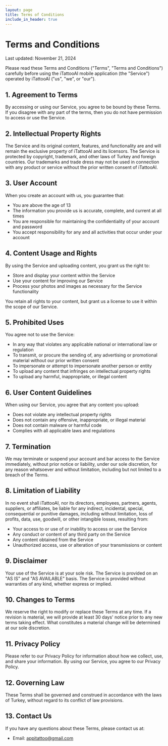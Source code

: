 ```yaml
---
layout: page
title: Terms of Conditions
include_in_header: true
---
```


# Terms and Conditions

Last updated: November 21, 2024

Please read these Terms and Conditions ("Terms", "Terms and Conditions") carefully before using the iTattooAI mobile application (the "Service") operated by iTattooAI ("us", "we", or "our").

## 1. Agreement to Terms

By accessing or using our Service, you agree to be bound by these Terms. If you disagree with any part of the terms, then you do not have permission to access or use the Service.

## 2. Intellectual Property Rights

The Service and its original content, features, and functionality are and will remain the exclusive property of iTattooAI and its licensors. The Service is protected by copyright, trademark, and other laws of Turkey and foreign countries. Our trademarks and trade dress may not be used in connection with any product or service without the prior written consent of iTattooAI.

## 3. User Account

When you create an account with us, you guarantee that:

- You are above the age of 13
- The information you provide us is accurate, complete, and current at all times
- You are responsible for maintaining the confidentiality of your account and password
- You accept responsibility for any and all activities that occur under your account

## 4. Content Usage and Rights

By using the Service and uploading content, you grant us the right to:

- Store and display your content within the Service
- Use your content for improving our Service
- Process your photos and images as necessary for the Service functionality

You retain all rights to your content, but grant us a license to use it within the scope of our Service.

## 5. Prohibited Uses

You agree not to use the Service:

- In any way that violates any applicable national or international law or regulation
- To transmit, or procure the sending of, any advertising or promotional material without our prior written consent
- To impersonate or attempt to impersonate another person or entity
- To upload any content that infringes on intellectual property rights
- To upload any harmful, inappropriate, or illegal content

## 6. User Content Guidelines

When using our Service, you agree that any content you upload:

- Does not violate any intellectual property rights
- Does not contain any offensive, inappropriate, or illegal material
- Does not contain malware or harmful code
- Complies with all applicable laws and regulations

## 7. Termination

We may terminate or suspend your account and bar access to the Service immediately, without prior notice or liability, under our sole discretion, for any reason whatsoever and without limitation, including but not limited to a breach of the Terms.

## 8. Limitation of Liability

In no event shall iTattooAI, nor its directors, employees, partners, agents, suppliers, or affiliates, be liable for any indirect, incidental, special, consequential or punitive damages, including without limitation, loss of profits, data, use, goodwill, or other intangible losses, resulting from:

- Your access to or use of or inability to access or use the Service
- Any conduct or content of any third party on the Service
- Any content obtained from the Service
- Unauthorized access, use or alteration of your transmissions or content

## 9. Disclaimer

Your use of the Service is at your sole risk. The Service is provided on an "AS IS" and "AS AVAILABLE" basis. The Service is provided without warranties of any kind, whether express or implied.

## 10. Changes to Terms

We reserve the right to modify or replace these Terms at any time. If a revision is material, we will provide at least 30 days' notice prior to any new terms taking effect. What constitutes a material change will be determined at our sole discretion.

## 11. Privacy Policy

Please refer to our Privacy Policy for information about how we collect, use, and share your information. By using our Service, you agree to our Privacy Policy.

## 12. Governing Law

These Terms shall be governed and construed in accordance with the laws of Turkey, without regard to its conflict of law provisions.

## 13. Contact Us

If you have any questions about these Terms, please contact us at:

- Email: appitattoo@gmail.com
